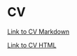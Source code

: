 # CV

[Link to CV Markdown](https://borodichAlex.github.io/rsschool-cv/cv)

[Link to CV HTML](https://borodichAlex.github.io/rsschool-cv)
